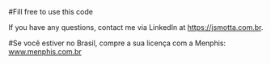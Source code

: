 #Fill free to use this code

If you have any questions, contact me via LinkedIn at https://jsmotta.com.br.

#Se você estiver no Brasil, compre a sua licença com a Menphis: www.menphis.com.br